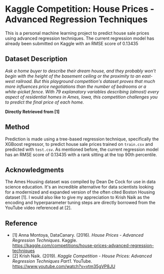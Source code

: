 # Kaggle Competition: House Prices - Advanced Regression Techniques
This is a personal machine learning project to predict house sale prices using advanced regression techniques.
The current regression model has already been submitted on Kaggle with an RMSE score of 0.13435

## Dataset Description
_Ask a home buyer to describe their dream house, and they probably won't begin with the height of the basement ceiling or the proximity to an east-west railroad. But this playground competition's dataset proves that much more influences price negotiations than the number of bedrooms or a white-picket fence.
With 79 explanatory variables describing (almost) every aspect of residential homes in Ames, Iowa, this competition challenges you to predict the final price of each home._

**Directly Retrieved from [1]**

## Method
Prediction is made using a tree-based regression technique, specifically the XGBoost regressor, to predict house sale prices trained on `train.csv` and predicted with `test.csv`.
As mentioned before, the current regression model has an RMSE score of 0.13435 with a rank sitting at the top 90th percentile.

## Acknowledgments
The Ames Housing dataset was compiled by Dean De Cock for use in data science education. It's an incredible alternative for data scientists looking for a modernized and expanded version of the often cited Boston Housing dataset [1].
I would also like to give my appreciation to Krish Naik as the encoding and hyperparameter tuning steps are directly borrowed from the YouTube video referenced at [2].

## Reference
- [1] Anna Montoya, DataCanary. (2016). _House Prices - Advanced Regression Techniques_. Kaggle. https://kaggle.com/competitions/house-prices-advanced-regression-techniques
- [2] Krish Naik. (2019). _Kaggle Competition - House Prices: Advanced Regression Techniques Part1_. YouTube. https://www.youtube.com/watch?v=vtm35gVP8JU
